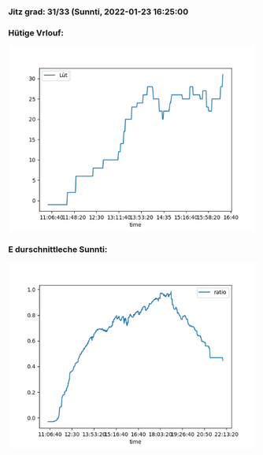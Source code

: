 ### Jitz grad: 31/33 (Sunnti, 2022-01-23 16:25:00

### Hütige Vrlouf:
![Graph](Today.png)

### E durschnittleche Sunnti:
![Graph](Sunnti.png)